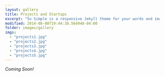 ```yaml
---
layout: gallery
title: Projects and Startups
excerpt: "So Simple is a responsive Jekyll theme for your words and images."
modified: 2014-08-08T19:44:38.564948-04:00
folder: images/gallery
imgs: 
  - "projects1.jpg"
  - "projects2.jpg"
  - "projects3.jpg"
  - "projects4.jpg"
  - "projects5.jpg"
---
```


*Coming Soon!*